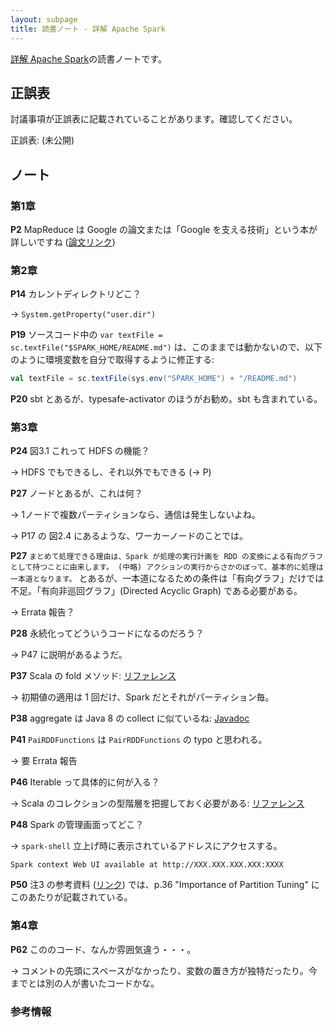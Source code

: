 ```yaml
---
layout: subpage
title: 読書ノート - 詳解 Apache Spark
---
```


[詳解 Apache Spark](/workshop/7-spark)の読書ノートです。

## 正誤表

討議事項が正誤表に記載されていることがあります。確認してください。

正誤表: (未公開)

## ノート

### 第1章

**P2** MapReduce は Google の論文または「Google を支える技術」という本が詳しいですね ([論文リンク](http://static.googleusercontent.com/media/research.google.com/ja//archive/mapreduce-osdi04.pdf))

### 第2章

**P14** カレントディレクトリどこ？

→ `System.getProperty("user.dir")`

**P19** ソースコード中の `var textFile = sc.textFile("$SPARK_HOME/README.md")` は、このままでは動かないので、以下のように環境変数を自分で取得するように修正する:

```scala
val textFile = sc.textFile(sys.env("SPARK_HOME") + "/README.md")
```

**P20** sbt とあるが、typesafe-activator のほうがお勧め。sbt も含まれている。

### 第3章

**P24** 図3.1 これって HDFS の機能？

→ HDFS でもできるし、それ以外でもできる (→ P)

**P27** ノードとあるが、これは何？

→ 1ノードで複数パーティションなら、通信は発生しないよね。

→ P17 の 図2.4 にあるような、ワーカーノードのことでは。

**P27** `まとめて処理できる理由は、Spark が処理の実行計画を RDD の変換による有向グラフとして持つことに由来します。 (中略) アクションの実行からさかのぼって、基本的に処理は一本道となります。` とあるが、一本道になるための条件は「有向グラフ」だけでは不足。「有向非巡回グラフ」(Directed Acyclic Graph) である必要がある。

→ Errata 報告？

**P28** 永続化ってどういうコードになるのだろう？

→ P47 に説明があるようだ。

**P37** Scala の fold メソッド: [リファレンス](http://www.scala-lang.org/api/2.11.7/index.html#scala.collection.TraversableOnce@fold[A1>:A](z:A1)(op:(A1,A1)=>A1):A1)

→ 初期値の適用は 1 回だけ、Spark だとそれがパーティション毎。

**P38** aggregate は Java 8 の collect に似ているね: [Javadoc](https://docs.oracle.com/javase/jp/8/docs/api/java/util/stream/Stream.html#collect-java.util.function.Supplier-java.util.function.BiConsumer-java.util.function.BiConsumer-)

**P41** `PaiRDDFunctions` は `PairRDDFunctions` の typo と思われる。

→ 要 Errata 報告

**P46** Iterable って具体的に何が入る？

→ Scala のコレクションの型階層を把握しておく必要がある: [リファレンス](http://docs.scala-lang.org/ja/overviews/collections/overview.html)

**P48** Spark の管理画面ってどこ？

→ `spark-shell` 立上げ時に表示されているアドレスにアクセスする。

```
Spark context Web UI available at http://XXX.XXX.XXX.XXX:XXXX
```

**P50** 注3 の参考資料 ([リンク](https://spark-summit.org/2014/wp-content/uploads/2014/07/A-Deeper-Understanding-of-Spark-Internals-Aaron-Davidson.pdf)) では、p.36 "Importance of Partition Tuning" にこのあたりが記載されている。

### 第4章

**P62** こののコード、なんか雰囲気違う・・・。

→ コメントの先頭にスペースがなかったり、変数の置き方が独特だったり。今までとは別の人が書いたコードかな。

### 参考情報
